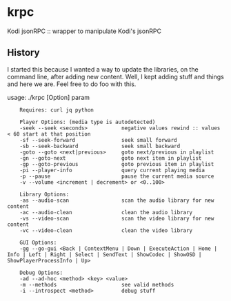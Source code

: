 # krpc
Kodi jsonRPC :: wrapper to manipulate Kodi's jsonRPC

## History 
I started this because I wanted a way to update the libraries, on the command line, after adding new content.
Well, I kept adding stuff and things and here we are. Feel free to do foo with this.

usage: ./krpc [Option] param

        Requires: curl jq python

        Player Options: (media type is autodetected)
        -seek --seek <seconds>           negative values rewind :: values < 60 start at that position
        -sf --seek-forward               seek small forward
        -sb --seek-backward              seek small backward
        -goto --goto <next|previous>     goto next/previous in playlist
        -gn --goto-next                  goto next item in playlist
        -gp --goto-previous              goto previous item in playlist
        -pi --player-info                query current playing media
        -p --pause                       pause the current media source
        -v --volume <increment | decrement> or <0..100>

        Library Options:
        -as --audio-scan                 scan the audio library for new content
        -ac --audio-clean                clean the audio library 
        -vs --video-scan                 scan the video library for new content
        -vc --video-clean                clean the video library
 
        GUI Options:
        -gg --go-gui <Back | ContextMenu | Down | ExecuteAction | Home | Info | Left | Right | Select | SendText | ShowCodec | ShowOSD | ShowPlayerProcessInfo | Up>

        Debug Options:
        -ad --ad-hoc <method> <key> <value>
        -m --methods                     see valid methods
        -i --introspect <method>         debug stuff
